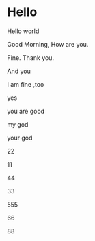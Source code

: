 # Hello

Hello world

Good Morning, How are you.

Fine. Thank you.

And you

I am fine ,too

yes

you are good

my god

your god

22

11

44

33

555

66

88
